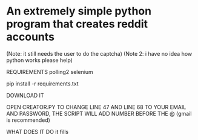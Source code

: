 
# An extremely simple python program that creates reddit accounts
(Note: it still needs the user to do the captcha)
(Note 2: i have no idea how python works please help)


REQUIREMENTS
polling2
selenium

pip install -r requirements.txt

DOWNLOAD IT

OPEN CREATOR.PY TO CHANGE LINE 47 AND LINE 68 TO YOUR EMAIL AND PASSWORD, THE SCRIPT WILL ADD NUMBER BEFORE THE @ (gmail is recommended)
 
WHAT DOES IT DO
it fills 
